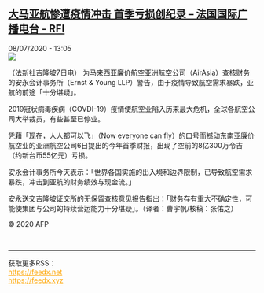 <!--1594212988000-->
[大马亚航惨遭疫情冲击  首季亏损创纪录 – 法国国际广播电台 - RFI](http://www.rfi.fr//cn/contenu/20200708-%E5%A4%A7%E9%A9%AC%E4%BA%9A%E8%88%AA%E6%83%A8%E9%81%AD%E7%96%AB%E6%83%85%E5%86%B2%E5%87%BB-%E9%A6%96%E5%AD%A3%E4%BA%8F%E6%8D%9F%E5%88%9B%E7%BA%AA%E5%BD%95)
------

<div>08/07/2020 - 13:05</div><img src="https://s.rfi.fr/media/display/39aad544-c113-11ea-bf55-005056bff430/w:310/p:16x9/int0015b.200708190501.jpg"><div class="t-content__body u-clearfix"><div class="m-interstitial"></div><p>（法新社吉隆坡7日电）    为马来西亚廉价航空亚洲航空公司（AirAsia）查核财务的安永会计事务所（Ernst & Young LLP）警告，由于疫情导致航空需求暴跌，亚航的前途「十分堪疑」。</p><p>    2019冠状病毒疾病（COVDI-19）疫情使航空业陷入历来最大危机，全球各航空公司大举裁员，有些甚至已停业。</p><p>    凭藉「现在，人人都可以飞」（Now everyone can fly）的口号而撼动东南亚廉价航空业的亚洲航空公司6日提出的今年首季财报，出现了空前的8亿300万令吉（约新台币55亿元）亏损。</p><p>    安永会计事务所今天表示：「世界各国实施的出入境和边界限制，已导致航空需求暴跌，冲击到亚航的财务绩效与现金流。」</p><p>    安永送交吉隆坡证交所的无保留查核意见报告指出：「财务存有重大不确定性，可能使集团与公司的持续营运能力十分堪疑」。（译者：曹宇帆/核稿：张佑之）</p><p class="t-copyright">© 2020 AFP</p>        </div><br><hr><div>获取更多RSS：<br><a href="https://feedx.net" style="color:orange" target="_blank">https://feedx.net</a> <br><a href="https://feedx.xyz" style="color:orange" target="_blank">https://feedx.xyz</a><br></div>
